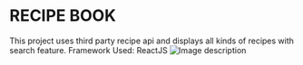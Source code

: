 # RECIPE BOOK

This project uses third party recipe api and displays all kinds of recipes with search feature.
Framework Used: ReactJS
![Image description](recipe-app/recipe-book.png)